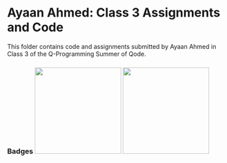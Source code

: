 # Ayaan Ahmed: Class 3 Assignments and Code
This folder contains code and assignments submitted by Ayaan Ahmed in Class 3 of the Q-Programming Summer of Qode.
### Badges <img src="/badges/assignment.png" width="200px" height="200px"> <img src="/badges/assignment.png" width="200px" height="200px">